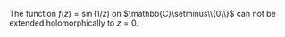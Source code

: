 The function $f(z)=\sin(1/z)$ on $\mathbb{C}\setminus\\{0\\}$ can not be extended holomorphically to $z=0$.
